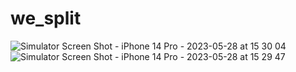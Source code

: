 # we_split
![Simulator Screen Shot - iPhone 14 Pro - 2023-05-28 at 15 30 04](https://github.com/olagookundavid/we_split/assets/63510672/09a83ca3-0f97-4dc1-9e44-30a504559a05)
![Simulator Screen Shot - iPhone 14 Pro - 2023-05-28 at 15 29 47](https://github.com/olagookundavid/we_split/assets/63510672/b2459243-7f67-43a6-bc3b-b06007741f83)
